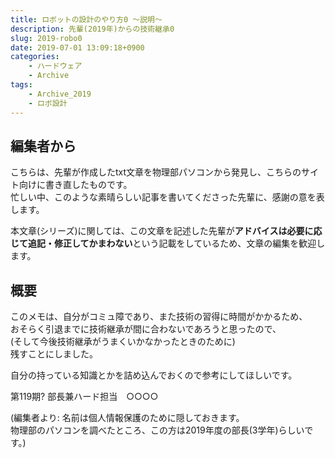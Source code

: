 ```yaml
---
title: ロボットの設計のやり方0 〜説明〜
description: 先輩(2019年)からの技術継承0
slug: 2019-robo0
date: 2019-07-01 13:09:18+0900
categories:
    - ハードウェア
    - Archive
tags: 
    - Archive_2019
    - ロボ設計
---
```



## 編集者から
こちらは、先輩が作成したtxt文章を物理部パソコンから発見し、こちらのサイト向けに書き直したものです。<br />
忙しい中、このような素晴らしい記事を書いてくださった先輩に、感謝の意を表します。<br />

本文章(シリーズ)に関しては、この文章を記述した先輩が**アドバイスは必要に応じて追記・修正してかまわない**という記載をしているため、文章の編集を歓迎します。<br />

## 概要
このメモは、自分がコミュ障であり、また技術の習得に時間がかかるため、<br />
おそらく引退までに技術継承が間に合わないであろうと思ったので、<br />
(そして今後技術継承がうまくいかなかったときのために)<br />
残すことにしました。

自分の持っている知識とかを詰め込んでおくので参考にしてほしいです。

第119期? 部長兼ハード担当　○○○○

(編集者より: 名前は個人情報保護のために隠しておきます。<br />
物理部のパソコンを調べたところ、この方は2019年度の部長(3学年)らしいです。)